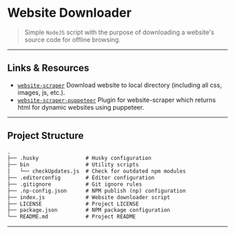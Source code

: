 # Website Downloader

> Simple `NodeJS` script with the purpose of downloading a website's source code for offline browsing.

---

## Links & Resources

* [`website-scraper`](https://www.npmjs.com/package/website-scraper) Download website to local directory (including all css, images, js, etc.).
* [`website-scraper-puppeteer`](https://github.com/website-scraper/website-scraper-puppeteer) Plugin for website-scraper which returns html for dynamic websites using puppeteer.

---

## Project Structure

```md
.
├── .husky               # Husky configuration
├── bin                  # Utility scripts
│   └── checkUpdates.js  # Check for outdated npm modules
├── .editorconfig        # Editor configuration
├── .gitignore           # Git ignore rules
├── .np-config.json      # NPM publish (np) configuration
├── index.js             # Website downloader script
├── LICENSE              # Project LICENSE
├── package.json         # NPM package configuration
└── README.md            # Project README
```

---
